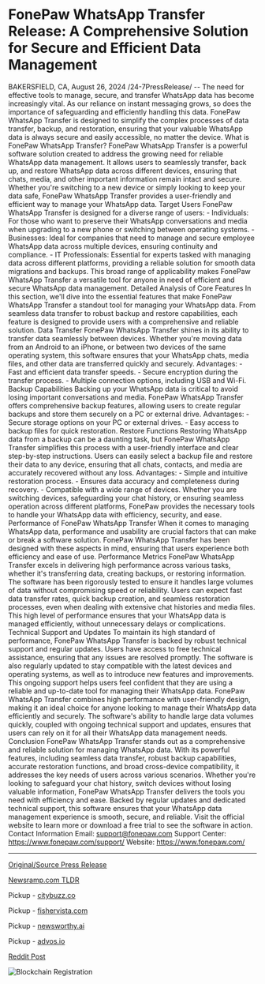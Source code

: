 # FonePaw WhatsApp Transfer Release: A Comprehensive Solution for Secure and Efficient Data Management

BAKERSFIELD, CA, August 26, 2024 /24-7PressRelease/ -- The need for effective tools to manage, secure, and transfer WhatsApp data has become increasingly vital. As our reliance on instant messaging grows, so does the importance of safeguarding and efficiently handling this data. FonePaw WhatsApp Transfer is designed to simplify the complex processes of data transfer, backup, and restoration, ensuring that your valuable WhatsApp data is always secure and easily accessible, no matter the device.  What is FonePaw WhatsApp Transfer? FonePaw WhatsApp Transfer is a powerful software solution created to address the growing need for reliable WhatsApp data management. It allows users to seamlessly transfer, back up, and restore WhatsApp data across different devices, ensuring that chats, media, and other important information remain intact and secure. Whether you're switching to a new device or simply looking to keep your data safe, FonePaw WhatsApp Transfer provides a user-friendly and efficient way to manage your WhatsApp data.  Target Users FonePaw WhatsApp Transfer is designed for a diverse range of users: - Individuals: For those who want to preserve their WhatsApp conversations and media when upgrading to a new phone or switching between operating systems. - Businesses: Ideal for companies that need to manage and secure employee WhatsApp data across multiple devices, ensuring continuity and compliance. - IT Professionals: Essential for experts tasked with managing data across different platforms, providing a reliable solution for smooth data migrations and backups.  This broad range of applicability makes FonePaw WhatsApp Transfer a versatile tool for anyone in need of efficient and secure WhatsApp data management.  Detailed Analysis of Core Features In this section, we'll dive into the essential features that make FonePaw WhatsApp Transfer a standout tool for managing your WhatsApp data. From seamless data transfer to robust backup and restore capabilities, each feature is designed to provide users with a comprehensive and reliable solution.  Data Transfer  FonePaw WhatsApp Transfer shines in its ability to transfer data seamlessly between devices. Whether you're moving data from an Android to an iPhone, or between two devices of the same operating system, this software ensures that your WhatsApp chats, media files, and other data are transferred quickly and securely.   Advantages: - Fast and efficient data transfer speeds. - Secure encryption during the transfer process. - Multiple connection options, including USB and Wi-Fi.  Backup Capabilities  Backing up your WhatsApp data is critical to avoid losing important conversations and media. FonePaw WhatsApp Transfer offers comprehensive backup features, allowing users to create regular backups and store them securely on a PC or external drive.  Advantages: - Secure storage options on your PC or external drives. - Easy access to backup files for quick restoration.  Restore Functions  Restoring WhatsApp data from a backup can be a daunting task, but FonePaw WhatsApp Transfer simplifies this process with a user-friendly interface and clear step-by-step instructions. Users can easily select a backup file and restore their data to any device, ensuring that all chats, contacts, and media are accurately recovered without any loss. Advantages: - Simple and intuitive restoration process. - Ensures data accuracy and completeness during recovery. - Compatible with a wide range of devices.  Whether you are switching devices, safeguarding your chat history, or ensuring seamless operation across different platforms, FonePaw provides the necessary tools to handle your WhatsApp data with efficiency, security, and ease.   Performance of FonePaw WhatsApp Transfer When it comes to managing WhatsApp data, performance and usability are crucial factors that can make or break a software solution. FonePaw WhatsApp Transfer has been designed with these aspects in mind, ensuring that users experience both efficiency and ease of use.  Performance Metrics  FonePaw WhatsApp Transfer excels in delivering high performance across various tasks, whether it's transferring data, creating backups, or restoring information. The software has been rigorously tested to ensure it handles large volumes of data without compromising speed or reliability. Users can expect fast data transfer rates, quick backup creation, and seamless restoration processes, even when dealing with extensive chat histories and media files. This high level of performance ensures that your WhatsApp data is managed efficiently, without unnecessary delays or complications.  Technical Support and Updates  To maintain its high standard of performance, FonePaw WhatsApp Transfer is backed by robust technical support and regular updates. Users have access to free technical assistance, ensuring that any issues are resolved promptly. The software is also regularly updated to stay compatible with the latest devices and operating systems, as well as to introduce new features and improvements. This ongoing support helps users feel confident that they are using a reliable and up-to-date tool for managing their WhatsApp data.  FonePaw WhatsApp Transfer combines high performance with user-friendly design, making it an ideal choice for anyone looking to manage their WhatsApp data efficiently and securely. The software's ability to handle large data volumes quickly, coupled with ongoing technical support and updates, ensures that users can rely on it for all their WhatsApp data management needs.   Conclusion FonePaw WhatsApp Transfer stands out as a comprehensive and reliable solution for managing WhatsApp data. With its powerful features, including seamless data transfer, robust backup capabilities, accurate restoration functions, and broad cross-device compatibility, it addresses the key needs of users across various scenarios.  Whether you're looking to safeguard your chat history, switch devices without losing valuable information, FonePaw WhatsApp Transfer delivers the tools you need with efficiency and ease. Backed by regular updates and dedicated technical support, this software ensures that your WhatsApp data management experience is smooth, secure, and reliable. Visit the official website to learn more or download a free trial to see the software in action.   Contact Information Email: support@fonepaw.com Support Center: https://www.fonepaw.com/support/ Website: https://www.fonepaw.com/ 

---

[Original/Source Press Release](https://www.24-7pressrelease.com/press-release/513714/fonepaw-whatsapp-transfer-release-a-comprehensive-solution-for-secure-and-efficient-data-management)
                    

[Newsramp.com TLDR](https://newsramp.com/curated-news/fonepaw-whatsapp-transfer-simplifying-whatsapp-data-management/d69562fc15c9ceb57413f9ff2b654853) 


Pickup - [citybuzz.co](https://citybuzz.co/2024/08/26/fonepaw-whatsapp-transfer-a-game-changer-in-secure-data-management)

Pickup - [fishervista.com](https://fishervista.com/en/fonepaw-releases-comprehensive-whatsapp-data-management-solution/20245949)

Pickup - [newsworthy.ai](https://newsworthy.ai/curated/fonepaw-whatsapp-transfer-a-comprehensive-solution-for-cross-device-data-management/20245949)

Pickup - [advos.io](https://advos.io/en/fonepaw-unveils-comprehensive-whatsapp-data-management-solution/20245949)
 



[Reddit Post](https://www.reddit.com/r/technology_press/comments/1f1rjtq/fonepaw_whatsapp_transfer_simplifying_whatsapp/) 



![Blockchain Registration](https://cdn.newsramp.app/24-7PressRelease/qrcode/248/26/joinvSTn.webp)